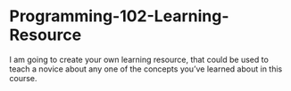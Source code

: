 # Programming-102-Learning-Resource
I am going to create your own learning resource, that could be used to teach a novice about any one of the concepts you’ve learned about in this course.
